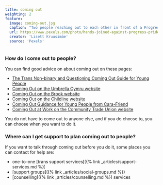 ```yaml
---
title: coming out
weighting: 2
feature:
  image: coming-out.jpg
  caption: "Two people reaching out to each other in front of a Progress Pride flag"
  url: https://www.pexels.com/photo/hands-joined-against-progress-pride-flag-12289189/
  creator: 'Lisett Kruusimäe'
  source: 'Pexels'
---
```


### How do I come out to people?

You can find good advice on about coming out on these pages:

- [The Trans Non-binary and Questioning Coming Out Guide for Young People](https://lgbtyouth.org.uk/trans-and-non-binary-coming-out-guide/)
- [Coming Out on the Umbrella Cymru website](https://umbrellagwent.od2.vtiger.com/kb/article/477499-How-do-I-come-out-to-other-people??catid=1&subid=12&coroner=false)
- [Coming Out on the Brook website](https://www.brook.org.uk/your-life/coming-out/)
- [Coming Out on the Childline website](https://www.childline.org.uk/info-advice/your-feelings/sexual-identity/coming-out/)
- [Coming Out Guidance for Young People from Cara-Friend](https://cara-friend.org.uk/wp-content/uploads/2021/09/Cara-Friend-Coming-Out-Guide.pdf)
- [Coming Out at Work on the Community Trade Union website](https://community-tu.org/mymembership/advice-centre/equalities-hub/coming-out-at-work/)

You do not have to come out to anyone else, and if you do choose to, you can choose when you want to do it.

### Where can I get support to plan coming out to people?

If you want to talk through coming out before you do it, some places you can contact for help are:

*   one-to-one [trans support services]({% link _articles/support-services.md %})
*   [support groups]({% link _articles/social-groups.md %})
*   [counselling]({% link _articles/counselling.md %}) services